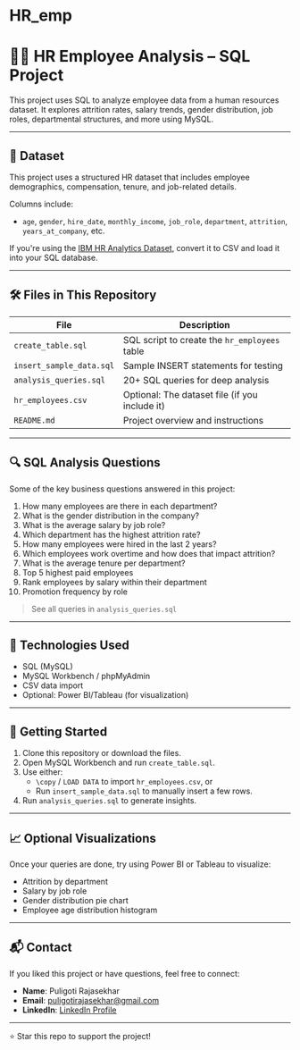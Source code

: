 # HR_emp

# 👩‍💼 HR Employee Analysis – SQL Project

This project uses SQL to analyze employee data from a human resources dataset. It explores attrition rates, salary trends, gender distribution, job roles, departmental structures, and more using MySQL.

---

## 📁 Dataset

This project uses a structured HR dataset that includes employee demographics, compensation, tenure, and job-related details.

Columns include:
- `age`, `gender`, `hire_date`, `monthly_income`, `job_role`, `department`, `attrition`, `years_at_company`, etc.

If you're using the [IBM HR Analytics Dataset](https://www.kaggle.com/datasets/pavansubhasht/ibm-hr-analytics-attrition-dataset), convert it to CSV and load it into your SQL database.

---

## 🛠 Files in This Repository

| File                    | Description                                      |
|-------------------------|--------------------------------------------------|
| `create_table.sql`      | SQL script to create the `hr_employees` table   |
| `insert_sample_data.sql`| Sample INSERT statements for testing            |
| `analysis_queries.sql`  | 20+ SQL queries for deep analysis               |
| `hr_employees.csv`      | Optional: The dataset file (if you include it)  |
| `README.md`             | Project overview and instructions               |

---

## 🔍 SQL Analysis Questions

Some of the key business questions answered in this project:

1. How many employees are there in each department?
2. What is the gender distribution in the company?
3. What is the average salary by job role?
4. Which department has the highest attrition rate?
5. How many employees were hired in the last 2 years?
6. Which employees work overtime and how does that impact attrition?
7. What is the average tenure per department?
8. Top 5 highest paid employees
9. Rank employees by salary within their department
10. Promotion frequency by role

> See all queries in `analysis_queries.sql`

---

## 🧪 Technologies Used

- SQL (MySQL)
- MySQL Workbench / phpMyAdmin
- CSV data import
- Optional: Power BI/Tableau (for visualization)

---

## 🚀 Getting Started

1. Clone this repository or download the files.
2. Open MySQL Workbench and run `create_table.sql`.
3. Use either:
   - `\copy` / `LOAD DATA` to import `hr_employees.csv`, or
   - Run `insert_sample_data.sql` to manually insert a few rows.
4. Run `analysis_queries.sql` to generate insights.

---

## 📈 Optional Visualizations

Once your queries are done, try using Power BI or Tableau to visualize:
- Attrition by department
- Salary by job role
- Gender distribution pie chart
- Employee age distribution histogram

---

## 📬 Contact

If you liked this project or have questions, feel free to connect:

- **Name**: Puligoti Rajasekhar  
- **Email**: puligotirajasekhar@gmail.com  
- **LinkedIn**: [LinkedIn Profile](https://www.linkedin.com/in/puligoti-rajasekhar-a10965265)

---

⭐️ Star this repo to support the project!
